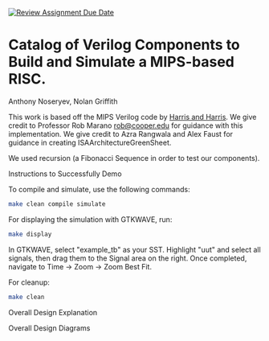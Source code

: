 [![Review Assignment Due Date](https://classroom.github.com/assets/deadline-readme-button-24ddc0f5d75046c5622901739e7c5dd533143b0c8e959d652212380cedb1ea36.svg)](https://classroom.github.com/a/pelSJLGu)

# Catalog of Verilog Components to Build and Simulate a MIPS-based RISC.

Anthony Noseryev, Nolan Griffith

This work is based off the MIPS Verilog code by [Harris and Harris](https://pages.hmc.edu/harris/ddca/ddca2e.html). We give credit to Professor Rob Marano <rob@cooper.edu> for guidance with this implementation. We give credit to Azra Rangwala and Alex Faust for guidance in creating ISAArchitectureGreenSheet.

We used recursion (a Fibonacci Sequence in order to test our components). 

Instructions to Successfully Demo

To compile and simulate, use the following commands:

```bash
make clean compile simulate
```

For displaying the simulation with GTKWAVE, run:

```bash
make display
```

In GTKWAVE, select "example_tb" as your SST. Highlight "uut" and select all signals, then drag them to the Signal area on the right. Once completed, navigate to Time -> Zoom -> Zoom Best Fit.

For cleanup:
```bash
make clean
```

Overall Design Explanation


Overall Design Diagrams





























